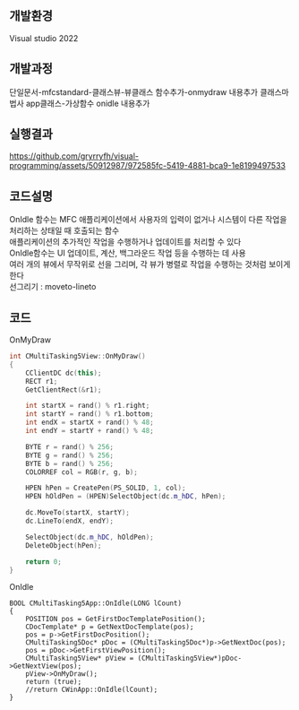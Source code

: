 ## 개발환경  
Visual studio 2022   
  
## 개발과정  
단일문서-mfcstandard-클래스뷰-뷰클래스 함수추가-onmydraw 내용추가 클래스마법사 app클래스-가상함수 onidle 내용추가  
  
## 실행결과  

https://github.com/gryrryfh/visual-programming/assets/50912987/972585fc-5419-4881-bca9-1e8199497533

## 코드설명  
OnIdle 함수는 MFC 애플리케이션에서 사용자의 입력이 없거나 시스템이 다른 작업을 처리하는 상태일 때 호출되는 함수  
애플리케이션의 추가적인 작업을 수행하거나 업데이트를 처리할 수 있다  
OnIdle함수는 UI 업데이트, 계산, 백그라운드 작업 등을 수행하는 데 사용  
여러 개의 뷰에서 무작위로 선을 그리며, 각 뷰가 병렬로 작업을 수행하는 것처럼 보이게 한다  
선그리기 : moveto-lineto

## 코드  
OnMyDraw  
``` c++
int CMultiTasking5View::OnMyDraw()
{
	CClientDC dc(this);
	RECT r1; 
	GetClientRect(&r1); 

	int startX = rand() % r1.right;
	int startY = rand() % r1.bottom;
	int endX = startX + rand() % 48;
	int endY = startY + rand() % 48;

	BYTE r = rand() % 256;
	BYTE g = rand() % 256;
	BYTE b = rand() % 256;
	COLORREF col = RGB(r, g, b);

	HPEN hPen = CreatePen(PS_SOLID, 1, col);
	HPEN hOldPen = (HPEN)SelectObject(dc.m_hDC, hPen);

	dc.MoveTo(startX, startY);
	dc.LineTo(endX, endY);

	SelectObject(dc.m_hDC, hOldPen);
	DeleteObject(hPen);

	return 0;
}

```
OnIdle
```
BOOL CMultiTasking5App::OnIdle(LONG lCount)
{
	POSITION pos = GetFirstDocTemplatePosition();
	CDocTemplate* p = GetNextDocTemplate(pos);
	pos = p->GetFirstDocPosition();
	CMultiTasking5Doc* pDoc = (CMultiTasking5Doc*)p->GetNextDoc(pos);
	pos = pDoc->GetFirstViewPosition();
	CMultiTasking5View* pView = (CMultiTasking5View*)pDoc->GetNextView(pos);
	pView->OnMyDraw();
	return (true);
	//return CWinApp::OnIdle(lCount);
}
```
